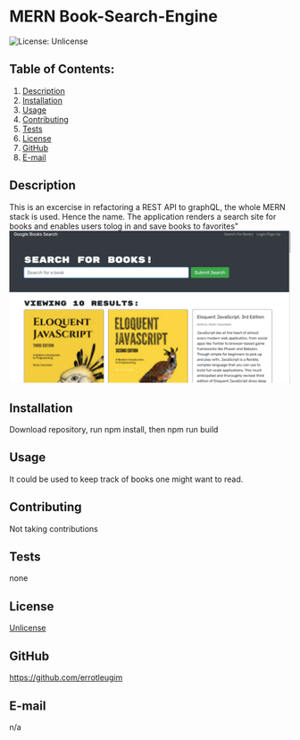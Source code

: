 # MERN Book-Search-Engine

![License: Unlicense](https://img.shields.io/badge/license-Unlicense-blue.svg)

## Table of Contents:
  1. [Description](#description) 
  2. [Installation](#installation)
  3. [Usage](#usage)  
  4. [Contributing](#contributing)
  5. [Tests](#tests)
  6. [License](#license)
  7. [GitHub](#gitHub)
  8. [E-mail](#email)

## Description
This is an excercise in refactoring a REST API to graphQL, the whole MERN stack is used. Hence the name. The application renders a search site for books and enables users tolog in and save books to favorites" 
![Screenshot](https://github.com/errotleugim/MERN-BookSearchEngine/blob/master/sshot.png)
## Installation
Download repository, run npm install, then npm run build

## Usage

It could be used to keep track of books one might want to read.

## Contributing
Not taking contributions

## Tests
none

## License
[Unlicense](https://choosealicense.com/licenses/unlicense/)

## GitHub
https://github.com/errotleugim

## E-mail
n/a